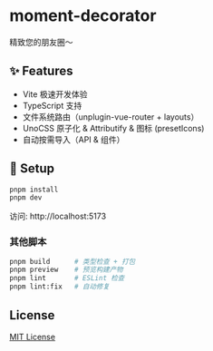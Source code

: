 # moment-decorator

精致您的朋友圈～

## ✨ Features
- Vite 极速开发体验
- TypeScript 支持
- 文件系统路由（unplugin-vue-router + layouts）
- UnoCSS 原子化 & Attributify & 图标 (presetIcons)
- 自动按需导入（API & 组件）

## 🚀 Setup

```bash
pnpm install
pnpm dev
```
访问: http://localhost:5173

### 其他脚本
```bash
pnpm build      # 类型检查 + 打包
pnpm preview    # 预览构建产物
pnpm lint       # ESLint 检查
pnpm lint:fix   # 自动修复
```

## License

[MIT License](./LICENSE)
